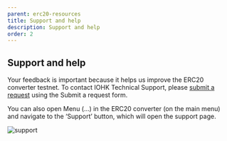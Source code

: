 ```yaml
---
parent: erc20-resources
title: Support and help
description: Support and help
order: 2
---
```


## Support and help

Your feedback is important because it helps us improve the ERC20 converter testnet. To contact IOHK Technical Support, please [submit a request](https://iohk.zendesk.com/hc/en-us/requests/new) using the Submit a request form.

You can also open Menu (...) in the ERC20 converter (on the main menu) and navigate to the ‘Support’ button, which will open the support page.

![support](https://ucarecdn.com/218bf8ab-402b-4fee-b0bd-37b662c73e74/)
